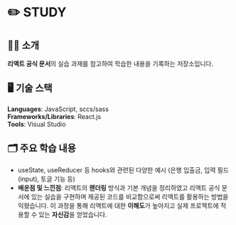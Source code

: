 # ✏️ STUDY

## 👋🏻 소개
**리액트 공식 문서**의 실습 과제를 참고하여 학습한 내용을 기록하는 저장소입니다.

## 🖥️ 기술 스택
**Languages**: JavaScript, sccs/sass <br>
**Frameworks/Libraries**: React.js <br>
**Tools**: Visual Studio <br>

## 🗂️ 주요 학습 내용
- useState, useReducer 등 hooks와 관련된 다양한 예시 (은행 입출금, 입력 필드(input), 토글 기능 등)
- **배운점 및 느낀점**: 리액트의 **렌더링** 방식과 기본 개념을 정리하였고 리액트 공식 문서에 있는 실습을 구현하며 제공된 코드를 비교함으로써 리액트를 활용하는 방법을 익혔습니다. 이 과정을 통해 리액트에 대한 **이해도**가 높아지고 실제 프로젝트에 적용할 수 있는 **자신감**을 얻었습니다.
